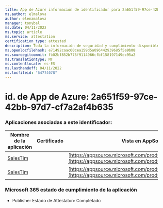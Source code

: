 ```yaml
---
title: App de Azure información de identificador para 2a651f59-97ce-42bb-97d7-cf7a2af4b635
ms.author: elmalova
author: elenamalova
manager: tonybal
ms.date: 04/11/2022
ms.topic: article
ms.service: attestation
certification_type: attested
description: Toda la información de seguridad y cumplimiento disponible para 2a651f59-97ce-42bb-97d7-cf7a2af4b635.
ms.openlocfilehash: e71492caac60cea159d5a096442939685f5e9b08
ms.sourcegitcommit: fb02bf852b775f9114966cfbf158197149ec95a2
ms.translationtype: MT
ms.contentlocale: es-ES
ms.lasthandoff: 04/11/2022
ms.locfileid: "64774078"
---
```

# <a name="azure-app-id-2a651f59-97ce-42bb-97d7-cf7a2af4b635"></a>id. de App de Azure: 2a651f59-97ce-42bb-97d7-cf7a2af4b635


### <a name="apps-associated-with-this-id"></a>Aplicaciones asociadas a este identificador:
| **Nombre de la aplicación** | **Certificado** | **Vista en AppSource** |
|--------------|---------------|-----------------------|
| [SalesTim](../forward/salestim.salestim.md) |  | [https://appsource.microsoft.com/product/office/salestim.salestim](https://appsource.microsoft.com/product/office/salestim.salestim) |
| [SalesTim](../forward/WA200001393.md) |  | [https://appsource.microsoft.com/product/office/WA200001393](https://appsource.microsoft.com/product/office/WA200001393) |

### <a name="microsoft-365-app-compliance-status"></a>Microsoft 365 estado de cumplimiento de la aplicación
- Publisher Estado de Attestaton: Completado

